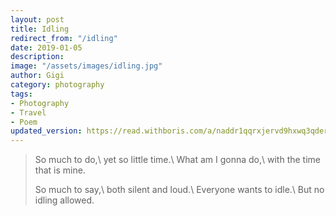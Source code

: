 ```yaml
---
layout: post
title: Idling
redirect_from: "/idling"
date: 2019-01-05
description:
image: "/assets/images/idling.jpg"
author: Gigi
category: photography
tags:
- Photography
- Travel
- Poem
updated_version: https://read.withboris.com/a/naddr1qqrxjervd9hxwq3qdergggklka99wwrs92yz8wdjs952h2ux2ha2ed598ngwu9w7a6fsxpqqqp65wt4hvs8
---
```


> So much to do,\\
> yet so little time.\\
> What am I gonna do,\\
> with the time that is mine.
>
> So much to say,\\
> both silent and loud.\\
> Everyone wants to idle.\\
> But no idling allowed.
